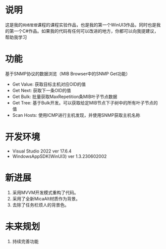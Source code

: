 # 说明
这是我的`网络管理`课程的课程实验作品，也是我的第一个WinUI3作品，同时也是我的第一个C#作品。如果我的代码有任何可以改进的地方，你都可以向我提建议，帮助我学习
# 功能
基于SNMP协议的数据浏览（MIB Browser中的SNMP Get功能）
 - Get Value: 获取目标主机对应OID的值
 - Get Next: 获取下一条OID的值
 - Get Bulk: 批量获取MaxRepetition条MIB叶子节点数据
 - Get Tree: 基于Bulk开发。可以获取给定MIB节点下子树中的所有叶子节点的值
 - Scan Hosts: 使用ICMP进行主机发现，并使用SNMP获取主机名称
# 开发环境
- Visual Studio 2022 ver 17.6.4
- WindowsAppSDK(WinUI3) ver 1.3.230602002
# 新进展
1. 采用MVVM开发模式重构了代码。
2. 采用了全新MicaAlt材质作为背景。
3. 去除了任务栏烦人的背景色。
# 未来规划
1. 持续完善功能